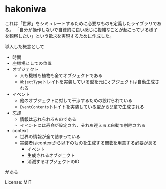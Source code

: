 # hakoniwa

これは「世界」をシミュレートするために必要なものを定義したライブラリである。
「自分が操作しないで自律的に良い感じに複雑なことが起こっている様子を観察したい」という欲求を実現するために作成した。

導入した概念として
- 時間
- 座標場としての位置
- オブジェクト
  - 人も機械も植物も全てオブジェクトである
  - `ObjectType`トレイトを実装している型を元にオブジェクトは自動生成される
- イベント
  - 他のオブジェクトに対して干渉するための設けられている
  - `EventContents`トレイトを実装している型から児童で生成される
- 忘却
  - 情報は忘れられるものである
  - イベントには寿命が設定され、それを迎えると自動で削除される
- context
  - 世界の情報が全て詰まっている
  - 実装者はcontextから以下のものを生成する関数を用意する必要がある
    - イベント
    - 生成されるオブジェクト
    - 消滅するオブジェクトのID

がある

License: MIT
